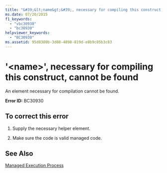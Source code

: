 ```yaml
---
title: "&#39;&lt;name&gt;&#39;, necessary for compiling this construct, cannot be found"
ms.date: 07/20/2015
f1_keywords: 
  - "vbc30930"
  - "bc30930"
helpviewer_keywords: 
  - "BC30930"
ms.assetid: 95d8380b-3d08-4898-819d-e8b9c85b3c83
---
```

# &#39;&lt;name&gt;&#39;, necessary for compiling this construct, cannot be found
An element necessary for compilation cannot be found.  
  
 **Error ID:** BC30930  
  
## To correct this error  
  
1. Supply the necessary helper element.  
  
2. Make sure the code is valid managed code.  
  
## See Also  
 [Managed Execution Process](../../standard/managed-execution-process.md)
